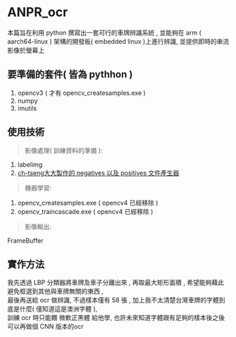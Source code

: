 # ANPR_ocr

本篇旨在利用 python 撰寫出一套可行的車牌辨識系統 , 並能夠在 arm ( aarch64-linux ) 架構的開發板( embedded linux )上進行辨識,
並提供即時的串流影像於螢幕上<br/>

## 要準備的套件( 皆為 pythhon )
  1. opencv3 ( 才有 opencv_createsamples.exe )
  2. numpy
  3. imutils

## 使用技術

> 影像處理( 訓練資料的準備 ):

   1. labelimg<br/>
   2. [ch-tseng大大製作的 negatives 以及 positives 文件產生器](https://github.com/ch-tseng/cascade_opencv_train)<br/>
    
> 機器學習:

   1. opencv_createsamples.exe ( opencv4 已經移除 )<br/>
   2. opencv_traincascade.exe  ( opencv4 已經移除 )<br/>

> 影像輸出:

   FrameBuffer<br/>
   
## 實作方法

我先透過 LBP 分類器將車牌及車子分離出來 , 再取最大矩形面積 , 希望能夠藉此避免框選到其他與車牌無關的東西 ,<br/>
最後再送給 ocr 做辨識, 不過樣本僅有 58 張 , 加上我不太清楚台灣車牌的字體到底是什麼( 僅知道這是澳洲字體 ),<br/>
訓練 ocr 時只能餵 微軟正黑體 給他學, 也許未來知道字體跟有足夠的樣本後之後可以再做個 CNN 版本的ocr

